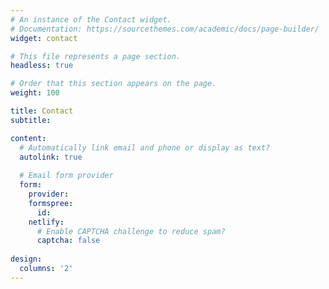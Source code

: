 ```yaml
---
# An instance of the Contact widget.
# Documentation: https://sourcethemes.com/academic/docs/page-builder/
widget: contact

# This file represents a page section.
headless: true

# Order that this section appears on the page.
weight: 100

title: Contact
subtitle: 

content:
  # Automatically link email and phone or display as text?
  autolink: true
  
  # Email form provider
  form:
    provider: 
    formspree: 
      id: 
    netlify:
      # Enable CAPTCHA challenge to reduce spam?
      captcha: false
  
design:
  columns: '2'
---
```

